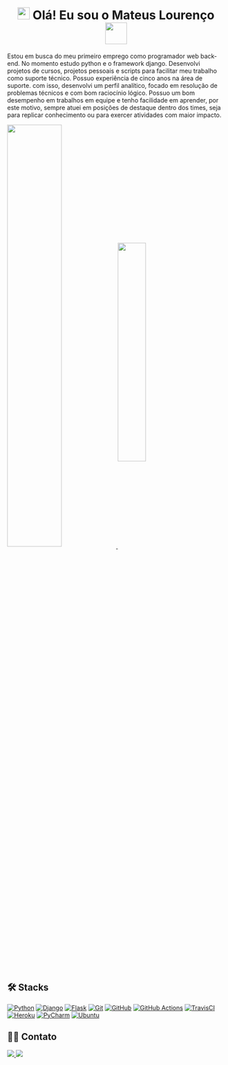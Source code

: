 <h1 align="center">
<img src="https://media0.giphy.com/media/iigp4VDyf5dCLRlGkm/giphy.gif" width="28">
Olá! Eu sou o Mateus Lourenço <img src="https://media0.giphy.com/media/13POHBrQwej54bj04I/giphy.gif" width="50">
</h1>

<div>
    <p>Estou em busca do meu primeiro emprego como programador web
      back-end. No momento estudo python e o framework django.
      Desenvolvi projetos de cursos, projetos pessoais e scripts para
      facilitar meu trabalho como suporte técnico. Possuo experiência de
      cinco anos na área de suporte. com isso, desenvolvi um perfil
      analítico, focado em resolução de problemas técnicos e com bom
      raciocínio lógico. Possuo um bom desempenho em trabalhos em
      equipe e tenho facilidade em aprender, por este motivo, sempre atuei
      em posições de destaque dentro dos times, seja para replicar
      conhecimento ou para exercer atividades com maior impacto.
    </p>
    <a href='https://github.com/mateuslourenco'>
  <img align="center" width="50%" src="https://github-readme-stats.vercel.app/api?username=mateuslourenco&hide=contribs&count_private=true&theme=tokyonight&show_icons=true)]" />
  <img align="center" width="36%" src="https://github-readme-stats.vercel.app/api/top-langs/?username=mateuslourenco&layout=compact&theme=tokyonight" />
    </a>
</div>

## 🛠️ Stacks
  [![Python](https://img.shields.io/badge/python-1A1B26?style=for-the-badge&logo=python&logoColor=A981D8)](https://www.python.org/)
  [![Django](https://img.shields.io/badge/django-1A1B26?style=for-the-badge&logo=django&logoColor=A981D8)](https://www.djangoproject.com/)
  [![Flask](https://img.shields.io/badge/flask-1A1B26?style=for-the-badge&logo=flask&logoColor=A981D8)](https://flask.palletsprojects.com/en/2.0.x/)
  [![Git](https://img.shields.io/badge/git-1A1B26?style=for-the-badge&logo=git&logoColor=A981D8)](https://git-scm.com/)
  [![GitHub](https://img.shields.io/badge/github-1A1B26?style=for-the-badge&logo=github&logoColor=A981D8)](https://github.com/)
  [![GitHub Actions](https://img.shields.io/badge/githubactions-1A1B26?style=for-the-badge&logo=githubactions&logoColor=A981D8)](https://github.com/features/actions)
  [![TravisCI](https://img.shields.io/badge/travisci-1A1B26?style=for-the-badge&logo=travisci&logoColor=A981D8)](https://www.travis-ci.com/)
  [![Heroku](https://img.shields.io/badge/heroku-1A1B26?style=for-the-badge&logo=heroku&logoColor=A981D8)](https://www.heroku.com/)
  [![PyCharm](https://img.shields.io/badge/pycharm-1A1B26?style=for-the-badge&logo=pycharm&logoColor=A981D8&lack&)](https://www.jetbrains.com/pt-br/pycharm/)
  [![Ubuntu](https://img.shields.io/badge/Ubuntu-1A1B26?style=for-the-badge&logo=ubuntu&logoColor=A981D8)](https://ubuntu.com/)

## 🙋‍♂️ Contato

<a href="https://www.linkedin.com/in/mateus-louren%C3%A7o-12456b103/">
  <img src="https://img.shields.io/badge/linkedin-1A1B26?style=for-the-badge&logo=linkedin&logoColor=A981D8" />
</a>

<a href="mailto:mateuslourenco55@outlook.com">
  <img src="https://img.shields.io/badge/Microsoft_Outlook-1A1B26?style=for-the-badge&logo=microsoft-outlook&logoColor=A981D8" />
</a>

